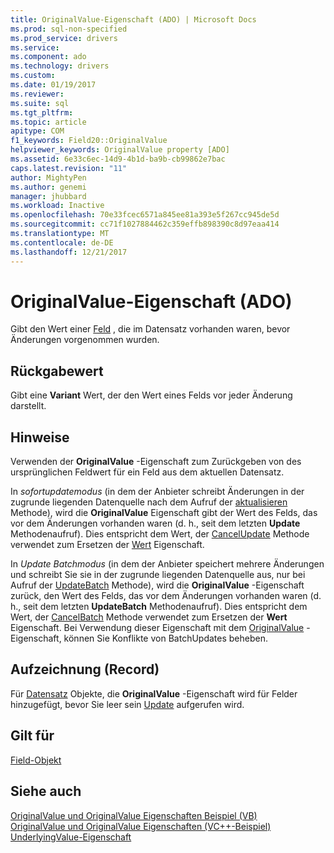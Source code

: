 ```yaml
---
title: OriginalValue-Eigenschaft (ADO) | Microsoft Docs
ms.prod: sql-non-specified
ms.prod_service: drivers
ms.service: 
ms.component: ado
ms.technology: drivers
ms.custom: 
ms.date: 01/19/2017
ms.reviewer: 
ms.suite: sql
ms.tgt_pltfrm: 
ms.topic: article
apitype: COM
f1_keywords: Field20::OriginalValue
helpviewer_keywords: OriginalValue property [ADO]
ms.assetid: 6e33c6ec-14d9-4b1d-ba9b-cb99862e7bac
caps.latest.revision: "11"
author: MightyPen
ms.author: genemi
manager: jhubbard
ms.workload: Inactive
ms.openlocfilehash: 70e33fcec6571a845ee81a393e5f267cc945de5d
ms.sourcegitcommit: cc71f1027884462c359effb898390c8d97eaa414
ms.translationtype: MT
ms.contentlocale: de-DE
ms.lasthandoff: 12/21/2017
---
```

# <a name="originalvalue-property-ado"></a>OriginalValue-Eigenschaft (ADO)
Gibt den Wert einer [Feld](../../../ado/reference/ado-api/field-object.md) , die im Datensatz vorhanden waren, bevor Änderungen vorgenommen wurden.  
  
## <a name="return-value"></a>Rückgabewert  
 Gibt eine **Variant** Wert, der den Wert eines Felds vor jeder Änderung darstellt.  
  
## <a name="remarks"></a>Hinweise  
 Verwenden der **OriginalValue** -Eigenschaft zum Zurückgeben von des ursprünglichen Feldwert für ein Feld aus dem aktuellen Datensatz.  
  
 In *sofortupdatemodus* (in dem der Anbieter schreibt Änderungen in der zugrunde liegenden Datenquelle nach dem Aufruf der [aktualisieren](../../../ado/reference/ado-api/update-method.md) Methode), wird die **OriginalValue** Eigenschaft gibt der Wert des Felds, das vor dem Änderungen vorhanden waren (d. h., seit dem letzten **Update** Methodenaufruf). Dies entspricht dem Wert, der [CancelUpdate](../../../ado/reference/ado-api/cancelupdate-method-ado.md) Methode verwendet zum Ersetzen der [Wert](../../../ado/reference/ado-api/value-property-ado.md) Eigenschaft.  
  
 In *Update Batchmodus* (in dem der Anbieter speichert mehrere Änderungen und schreibt Sie sie in der zugrunde liegenden Datenquelle aus, nur bei Aufruf der [UpdateBatch](../../../ado/reference/ado-api/updatebatch-method.md) Methode), wird die **OriginalValue** -Eigenschaft zurück, den Wert des Felds, das vor dem Änderungen vorhanden waren (d. h., seit dem letzten **UpdateBatch** Methodenaufruf). Dies entspricht dem Wert, der [CancelBatch](../../../ado/reference/ado-api/cancelbatch-method-ado.md) Methode verwendet zum Ersetzen der **Wert** Eigenschaft. Bei Verwendung dieser Eigenschaft mit dem [OriginalValue](../../../ado/reference/ado-api/underlyingvalue-property.md) -Eigenschaft, können Sie Konflikte von BatchUpdates beheben.  
  
## <a name="record"></a>Aufzeichnung (Record)  
 Für [Datensatz](../../../ado/reference/ado-api/record-object-ado.md) Objekte, die **OriginalValue** -Eigenschaft wird für Felder hinzugefügt, bevor Sie leer sein [Update](../../../ado/reference/ado-api/update-method.md) aufgerufen wird.  
  
## <a name="applies-to"></a>Gilt für  
 [Field-Objekt](../../../ado/reference/ado-api/field-object.md)  
  
## <a name="see-also"></a>Siehe auch  
 [OriginalValue und OriginalValue Eigenschaften Beispiel (VB)](../../../ado/reference/ado-api/originalvalue-and-underlyingvalue-properties-example-vb.md)   
 [OriginalValue und OriginalValue Eigenschaften (VC++-Beispiel)](../../../ado/reference/ado-api/originalvalue-and-underlyingvalue-properties-example-vc.md)   
 [UnderlyingValue-Eigenschaft](../../../ado/reference/ado-api/underlyingvalue-property.md)
